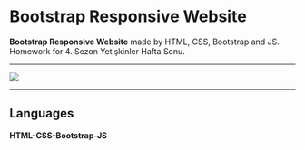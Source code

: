 # Bootstrap Responsive Website

  

**Bootstrap Responsive Website** made by HTML, CSS, Bootstrap and JS. Homework for 4. Sezon Yetişkinler Hafta Sonu.

---

![](bootstrap-responsive-website-hw.gif)

---

## Languages

**HTML-CSS-Bootstrap-JS**